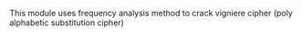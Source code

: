 This module uses frequency analysis method to crack vigniere cipher (poly alphabetic substitution cipher)

